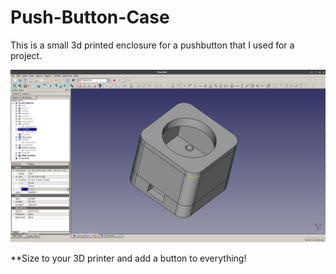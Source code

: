 # Push-Button-Case

This is a small 3d printed enclosure for a pushbutton that I used for a project.

![push button img](button_case.png "Button_case")

**Size to your 3D printer and add a button to everything!


